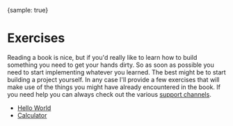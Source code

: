 {sample: true}
# Exercises

Reading a book is nice, but if you'd really like to learn how to build something you need to get your hands dirty. So as soon as possible you need to start implementing whatever you learned. The best might be to start building a project yourself. In any case I'll provide a few exercises that will make use of the things you might have already encountered in the book. If you need help you can always check out the various [support channels](#support).

* [Hello World](#exercise-hello-world)
* [Calculator](#exercise-calculator)

